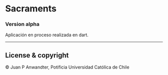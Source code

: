 # Sacraments #

### Version alpha

Aplicación en proceso realizada en dart. 

---

## License & copyright

© Juan P Anwandter, Potificia Universidad Católica de Chile
